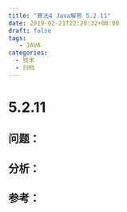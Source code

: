 ```yaml
---
title: "算法4 Java解答 5.2.11"
date: 2019-02-21T22:20:32+08:00
draft: false
tags:
   - JAVA
categories:
  - 技术
  - 归档
---
```



# 5.2.11

## 问题：


## 分析：


## 参考：


